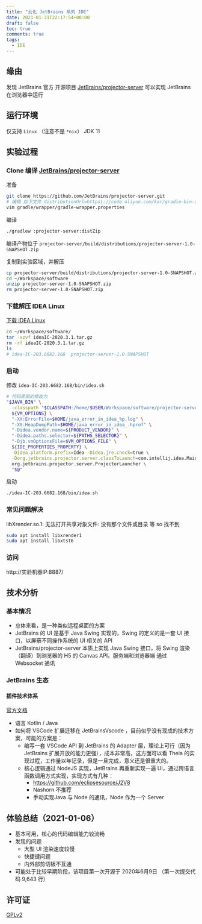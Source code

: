 ```yaml
---
title: "云化 JetBrains 系列 IDE"
date: 2021-01-31T22:17:54+08:00
draft: false
toc: true
comments: true
tags:
  - IDE
---
```


## 缘由

发现 JetBrains 官方 开源项目 [JetBrains/projector-server](https://github.com/JetBrains/projector-server) 可以实现 JetBrains 在浏览器中运行

## 运行环境

仅支持 `Linux` （注意不是 `*nix`） JDK 11

## 实验过程

### Clone 编译 [JetBrains/projector-server](https://github.com/JetBrains/projector-server)

准备

```bash
git clone https://github.com/JetBrains/projector-server.git
# 编辑 如下文件 distributionUrl=https\://code.aliyun.com/kar/gradle-bin-zip/raw/master/gradle-6.4.1-bin.zip 加速下载速度
vim gradle/wrapper/gradle-wrapper.properties
```

编译

```bash
./gradlew :projector-server:distZip
```

编译产物位于 `projector-server/build/distributions/projector-server-1.0-SNAPSHOT.zip`

复制到实验区域，并解压

```bash
cp projector-server/build/distributions/projector-server-1.0-SNAPSHOT.zip ~/Workspace/software
cd ~/Workspace/software
unzip projector-server-1.0-SNAPSHOT.zip
rm projector-server-1.0-SNAPSHOT.zip
```

### 下载解压 IDEA Linux

[下载 IDEA Linux](https://www.jetbrains.com/idea/download/#section=linux)

```bash
cd ~/Workspace/software/
tar -xzvf ideaIC-2020.3.1.tar.gz
rm -rf ideaIC-2020.3.1.tar.gz
ls
# idea-IC-203.6682.168  projector-server-1.0-SNAPSHOT
```

### 启动

修改 `idea-IC-203.6682.168/bin/idea.sh`

```bash
# 代码尾部的修改为
"$JAVA_BIN" \
  -classpath "$CLASSPATH:/home/$USER/Workspace/software/projector-server-1.0-SNAPSHOT/lib/*" \
  ${VM_OPTIONS} \
  "-XX:ErrorFile=$HOME/java_error_in_idea_%p.log" \
  "-XX:HeapDumpPath=$HOME/java_error_in_idea_.hprof" \
  "-Didea.vendor.name=${PRODUCT_VENDOR}" \
  "-Didea.paths.selector=${PATHS_SELECTOR}" \
  "-Djb.vmOptionsFile=$VM_OPTIONS_FILE" \
  ${IDE_PROPERTIES_PROPERTY} \
  -Didea.platform.prefix=Idea -Didea.jre.check=true \
  -Dorg.jetbrains.projector.server.classToLaunch=com.intellij.idea.Main \
  org.jetbrains.projector.server.ProjectorLauncher \
  "$@"
```

启动

```bash
./idea-IC-203.6682.168/bin/idea.sh
```

### 常见问题解决

libXrender.so.1: 无法打开共享对象文件: 没有那个文件或目录 等 so 找不到

```bash
sudo apt install libxrender1
sudo apt install libxtst6
```

### 访问

http://实验机器IP:8887/

## 技术分析

### 基本情况

* 总体来看，是一种类似远程桌面的方案
* JetBrains 的 UI 是基于 Java Swing 实现的，Swing 的定义的是一套 UI 接口，以屏蔽不同操作系统的 UI 相关的 API
* JetBrains/projector-server 本质上实现 Java Swing 接口，将 Swing 渲染（翻译）到浏览器的 H5 的 Canvas API。服务端和浏览器端 通过 Websocket 通讯

### JetBrains 生态

#### 插件技术体系

[官方文档](https://jetbrains.org/intellij/sdk/docs/basics/getting_started.html)

* 语言 Kotlin / Java
* 如何将 VSCode 扩展迁移在 JetBrainsVscode ，目前似乎没有现成的技术方案，可能的方案是：
    * 编写一套 VSCode API 到 JetBrains 的 Adapter 层，理论上可行（因为 JetBrains 扩展开放的能力更强），成本非常高，这方面可以看 Theia 的实现过程，工作量以年记录，但是一旦完成，意义还是很重大的。
    * 核心逻辑通过 NodeJS 实现，JetBrains 再重新实现一遍 UI，通过跨语言函数调用方式实现，实现方式有几种：
        * https://github.com/eclipsesource/J2V8
        * Nashorn 不推荐
        * 手动实现Java 与 Node 的通讯，Node 作为一个 Server

## 体验总结（2021-01-06）

* 基本可用，核心的代码编辑能力较流畅
* 发现的问题
    * 大型 UI 渲染速度较慢
    * 快捷键问题
    * 内外部剪切板不互通
* 可能处于比较早期阶段，该项目第一次开源于 2020年6月9日 （第一次提交代码 9,643 行）

## 许可证

[GPLv2](https://github.com/JetBrains/projector-server/blob/master/LICENSE.txt)
